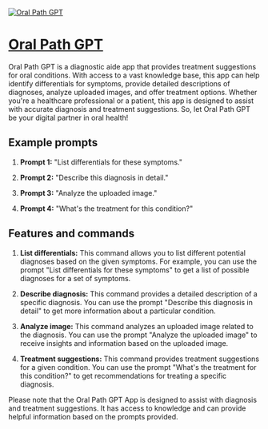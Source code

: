 [![Oral Path GPT](https://files.oaiusercontent.com/file-ZFGjjT6tZPWUVU47WuaieiZ3?se=2123-10-16T19%3A43%3A40Z&sp=r&sv=2021-08-06&sr=b&rscc=max-age%3D31536000%2C%20immutable&rscd=attachment%3B%20filename%3Da32ec849-07cb-485a-8768-94a9e0bcad90.png&sig=/5AL5K9SCXR%2BfkoPZrm5Qil9XRGZRmwCy8nFEgebtic%3D)](https://chat.openai.com/g/g-xKp0DTBHv-oral-path-gpt)

# [Oral Path GPT](https://chat.openai.com/g/g-xKp0DTBHv-oral-path-gpt)

Oral Path GPT is a diagnostic aide app that provides treatment suggestions for oral conditions. With access to a vast knowledge base, this app can help identify differentials for symptoms, provide detailed descriptions of diagnoses, analyze uploaded images, and offer treatment options. Whether you're a healthcare professional or a patient, this app is designed to assist with accurate diagnosis and treatment suggestions. So, let Oral Path GPT be your digital partner in oral health!

## Example prompts

1. **Prompt 1:** "List differentials for these symptoms."

2. **Prompt 2:** "Describe this diagnosis in detail."

3. **Prompt 3:** "Analyze the uploaded image."

4. **Prompt 4:** "What's the treatment for this condition?"

## Features and commands

1. **List differentials:** This command allows you to list different potential diagnoses based on the given symptoms. For example, you can use the prompt "List differentials for these symptoms" to get a list of possible diagnoses for a set of symptoms.

2. **Describe diagnosis:** This command provides a detailed description of a specific diagnosis. You can use the prompt "Describe this diagnosis in detail" to get more information about a particular condition.

3. **Analyze image:** This command analyzes an uploaded image related to the diagnosis. You can use the prompt "Analyze the uploaded image" to receive insights and information based on the uploaded image.

4. **Treatment suggestions:** This command provides treatment suggestions for a given condition. You can use the prompt "What's the treatment for this condition?" to get recommendations for treating a specific diagnosis.

Please note that the Oral Path GPT App is designed to assist with diagnosis and treatment suggestions. It has access to knowledge and can provide helpful information based on the prompts provided.